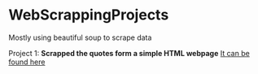 # WebScrappingProjects
Mostly using beautiful soup to scrape data

Project 1: **Scrapped the quotes form a simple HTML webpage**
[It can be found here](https://colab.research.google.com/drive/1zY6EteSvUbc9qeMN3zlW_d7QuxMgf4SF?usp=sharing)
